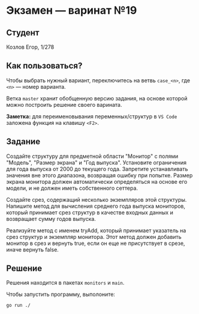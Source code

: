# Экзамен &mdash; варинат №19
## Студент
Козлов Егор, 1/278

## Как пользоваться?
Чтобы выбрать нужный вариант, переключитесь на ветвь `case_<n>`, где `<n>` &mdash; номер варианта. 

Ветка `master` хранит обобщенную версию задания, на основе которой можно построить решение своего варината.

**Заметка:** для переименовывания переменных/структур в `VS Code` заложена функция на клавишу `<F2>`.

## Задание

Создайте структуру для предметной области "Монитор" с полями "Модель", "Размер экрана" и "Год выпуска". Установите ограничения для года выпуска от 2000 до текущего года. Запретите устанавливать значения вне этого диапазона, возвращая ошибку при попытке. Размер экрана монитора должен автоматически определяться на основе его модели, и не должен иметь собственного сеттера.

Создайте срез, содержащий несколько экземпляров этой структуры. Напишите метод для вычисления среднего года выпуска мониторов, который принимает срез структур в качестве входных данных и возвращает сумму годов выпуска.

Реализуйте метод с именем tryAdd, который принимает указатель на срез структур и экземпляр монитора. Этот метод должен добавить монитор в срез и вернуть true, если он еще не присутствует в срезе, иначе вернуть false.

## Решение
Решения находится в пакетах `monitors` и `main`.

Чтобы запустить программу, выполоните:
```sh
go run ./
```
